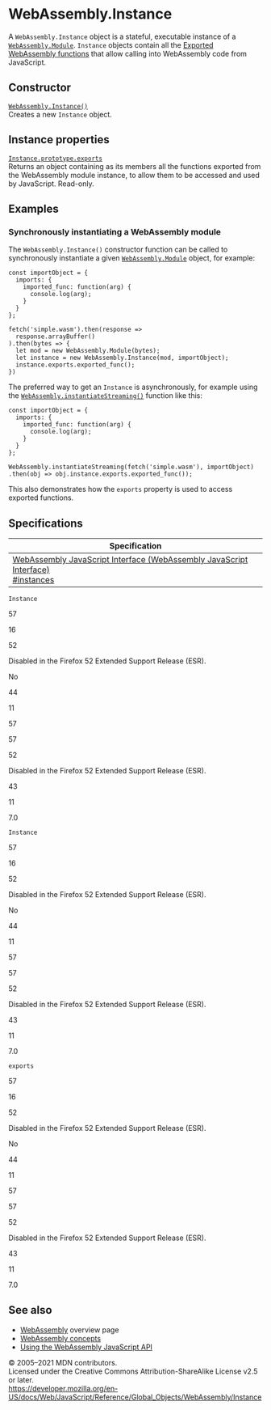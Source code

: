 WebAssembly.Instance
====================

A `WebAssembly.Instance` object is a stateful, executable instance of a [`WebAssembly.Module`](module). `Instance` objects contain all the [Exported WebAssembly functions](https://developer.mozilla.org/en-US/docs/WebAssembly/Exported_functions) that allow calling into WebAssembly code from JavaScript.

Constructor
-----------

[`WebAssembly.Instance()`](instance/instance)  
Creates a new `Instance` object.

Instance properties
-------------------

[`Instance.prototype.exports`](instance/exports)  
Returns an object containing as its members all the functions exported from the WebAssembly module instance, to allow them to be accessed and used by JavaScript. Read-only.

Examples
--------

### Synchronously instantiating a WebAssembly module

The `WebAssembly.Instance()` constructor function can be called to synchronously instantiate a given [`WebAssembly.Module`](module) object, for example:

    const importObject = {
      imports: {
        imported_func: function(arg) {
          console.log(arg);
        }
      }
    };

    fetch('simple.wasm').then(response =>
      response.arrayBuffer()
    ).then(bytes => {
      let mod = new WebAssembly.Module(bytes);
      let instance = new WebAssembly.Instance(mod, importObject);
      instance.exports.exported_func();
    })

The preferred way to get an `Instance` is asynchronously, for example using the [`WebAssembly.instantiateStreaming()`](instantiatestreaming) function like this:

    const importObject = {
      imports: {
        imported_func: function(arg) {
          console.log(arg);
        }
      }
    };

    WebAssembly.instantiateStreaming(fetch('simple.wasm'), importObject)
    .then(obj => obj.instance.exports.exported_func());

This also demonstrates how the `exports` property is used to access exported functions.

Specifications
--------------

<table><thead><tr class="header"><th>Specification</th></tr></thead><tbody><tr class="odd"><td><a href="https://webassembly.github.io/spec/js-api/#instances">WebAssembly JavaScript Interface (WebAssembly JavaScript Interface)<br />
<span class="small">#instances</span></a></td></tr></tbody></table>

`Instance`

57

16

52

Disabled in the Firefox 52 Extended Support Release (ESR).

No

44

11

57

57

52

Disabled in the Firefox 52 Extended Support Release (ESR).

43

11

7.0

`Instance`

57

16

52

Disabled in the Firefox 52 Extended Support Release (ESR).

No

44

11

57

57

52

Disabled in the Firefox 52 Extended Support Release (ESR).

43

11

7.0

`exports`

57

16

52

Disabled in the Firefox 52 Extended Support Release (ESR).

No

44

11

57

57

52

Disabled in the Firefox 52 Extended Support Release (ESR).

43

11

7.0

See also
--------

-   [WebAssembly](https://developer.mozilla.org/en-US/docs/WebAssembly) overview page
-   [WebAssembly concepts](https://developer.mozilla.org/en-US/docs/WebAssembly/Concepts)
-   [Using the WebAssembly JavaScript API](https://developer.mozilla.org/en-US/docs/WebAssembly/Using_the_JavaScript_API)

© 2005–2021 MDN contributors.  
Licensed under the Creative Commons Attribution-ShareAlike License v2.5 or later.  
<a href="https://developer.mozilla.org/en-US/docs/Web/JavaScript/Reference/Global_Objects/WebAssembly/Instance" class="_attribution-link">https://developer.mozilla.org/en-US/docs/Web/JavaScript/Reference/Global_Objects/WebAssembly/Instance</a>
